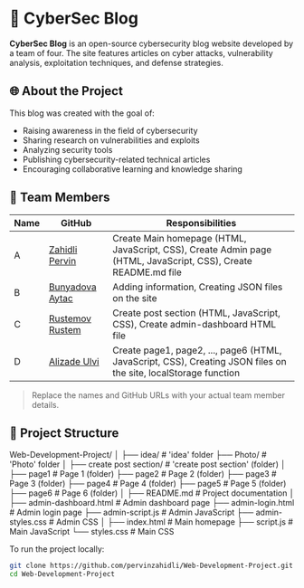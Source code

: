# 🔐 CyberSec Blog

**CyberSec Blog** is an open-source cybersecurity blog website developed by a team of four. The site features articles on cyber attacks, vulnerability analysis, exploitation techniques, and defense strategies.

## 🌐 About the Project

This blog was created with the goal of:

- Raising awareness in the field of cybersecurity  
- Sharing research on vulnerabilities and exploits  
- Analyzing security tools  
- Publishing cybersecurity-related technical articles  
- Encouraging collaborative learning and knowledge sharing

## 👥 Team Members

| Name    | GitHub    | Responsibilities |
|---|---|---|
| A    | [Zahidli Pervin](https://github.com/pervinzahidli) | Create Main homepage (HTML, JavaScript, CSS), Create Admin page (HTML, JavaScript, CSS), Create README.md file |
| B    | [Bunyadova Aytac](https://github.com/bunyadovaytac) | Adding information, Creating JSON files on the site |
| C    | [Rustemov Rustem](https://github.com/Bustamov13) | Create post section (HTML, JavaScript, CSS), Create admin-dashboard HTML file |
| D    | [Alizade Ulvi](https://github.com/AlizadaUlvi) | Create page1, page2, ..., page6 (HTML, JavaScript, CSS), Creating JSON files on the site, localStorage function |

> Replace the names and GitHub URLs with your actual team member details.

## 📁 Project Structure
Web-Development-Project/
│
├── idea/                      # 'idea' folder
├── Photo/                     # 'Photo' folder
│
├── create post section/       # 'create post section' (folder)
│
├── page1                      # Page 1 (folder)
├── page2                      # Page 2 (folder)
├── page3                      # Page 3 (folder)
├── page4                      # Page 4 (folder)
├── page5                      # Page 5 (folder)
├── page6                      # Page 6 (folder)
│
├── README.md                  # Project documentation
│
├── admin-dashboard.html       # Admin dashboard page
├── admin-login.html           # Admin login page
├── admin-script.js            # Admin JavaScript
├── admin-styles.css           # Admin CSS
│
├── index.html                 # Main homepage
├── script.js                  # Main JavaScript
└── styles.css                 # Main CSS

To run the project locally:

```bash
git clone https://github.com/pervinzahidli/Web-Development-Project.git
cd Web-Development-Project
